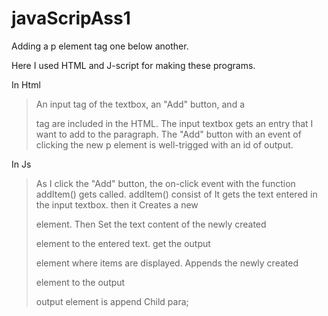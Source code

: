 # javaScripAss1
Adding a p element tag one below another.

Here I used HTML and J-script for making these programs.

In Html
> An input tag of the textbox, an "Add" button, and a <p> tag are included in the HTML.
> The input textbox gets an entry that I want to add to the paragraph.
> The "Add" button with an event of clicking the new p element is well-trigged with an id of output.

In Js 
> As I click the "Add" button, the on-click event with the function addItem() gets called.
> addItem() consist of
> It gets the text entered in the input textbox.
> then it Creates a new <p> element.
> Then Set the text content of the newly created <p> element to the entered text.
> get the output <p> element where items are displayed.
> Appends the newly created <p> element to the output <p>  output element  is append  Child para;
